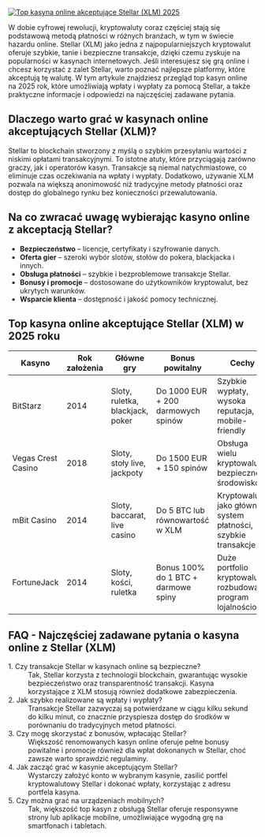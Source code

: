[![Top kasyna online akceptujące Stellar (XLM) 2025](https://123-caf.pages.dev/gitsignup.png)](https://vrmoo.ru/Bt82HjjY)

<p>W dobie cyfrowej rewolucji, kryptowaluty coraz częściej stają się podstawową metodą płatności w różnych branżach, w tym w świecie hazardu online. Stellar (XLM) jako jedna z najpopularniejszych kryptowalut oferuje szybkie, tanie i bezpieczne transakcje, dzięki czemu zyskuje na popularności w kasynach internetowych. Jeśli interesujesz się grą online i chcesz korzystać z zalet Stellar, warto poznać najlepsze platformy, które akceptują tę walutę. W tym artykule znajdziesz przegląd top kasyn online na 2025 rok, które umożliwiają wpłaty i wypłaty za pomocą Stellar, a także praktyczne informacje i odpowiedzi na najczęściej zadawane pytania.</p>  <h2>Dlaczego warto grać w kasynach online akceptujących Stellar (XLM)?</h2> <p>Stellar to blockchain stworzony z myślą o szybkim przesyłaniu wartości z niskimi opłatami transakcyjnymi. To istotne atuty, które przyciągają zarówno graczy, jak i operatorów kasyn. Transakcje są niemal natychmiastowe, co eliminuje czas oczekiwania na wpłaty i wypłaty. Dodatkowo, używanie XLM pozwala na większą anonimowość niż tradycyjne metody płatności oraz dostęp do globalnego rynku bez konieczności przewalutowania.</p>  <h2>Na co zwracać uwagę wybierając kasyno online z akceptacją Stellar?</h2> <ul>   <li><strong>Bezpieczeństwo</strong> – licencje, certyfikaty i szyfrowanie danych.</li>   <li><strong>Oferta gier</strong> – szeroki wybór slotów, stołów do pokera, blackjacka i innych.</li>   <li><strong>Obsługa płatności</strong> – szybkie i bezproblemowe transakcje Stellar.</li>   <li><strong>Bonusy i promocje</strong> – dostosowane do użytkowników kryptowalut, bez ukrytych warunków.</li>   <li><strong>Wsparcie klienta</strong> – dostępność i jakość pomocy technicznej.</li> </ul>  <h2>Top kasyna online akceptujące Stellar (XLM) w 2025 roku</h2> <table>   <thead>     <tr>       <th>Kasyno</th>       <th>Rok założenia</th>       <th>Główne gry</th>       <th>Bonus powitalny</th>       <th>Cechy</th>     </tr>   </thead>   <tbody>     <tr>       <td>BitStarz</td>       <td>2014</td>       <td>Sloty, ruletka, blackjack, poker</td>       <td>Do 1000 EUR + 200 darmowych spinów</td>       <td>Szybkie wypłaty, wysoka reputacja, mobile-friendly</td>     </tr>     <tr>       <td>Vegas Crest Casino</td>       <td>2018</td>       <td>Sloty, stoły live, jackpoty</td>       <td>Do 1500 EUR + 150 spinów</td>       <td>Obsługa wielu kryptowalut, bezpieczne środowisko</td>     </tr>     <tr>       <td>mBit Casino</td>       <td>2014</td>       <td>Sloty, baccarat, live casino</td>       <td>Do 5 BTC lub równowartość w XLM</td>       <td>Kryptowaluty jako główny system płatności, szybkie transakcje</td>     </tr>     <tr>       <td>FortuneJack</td>       <td>2014</td>       <td>Sloty, kości, ruletka</td>       <td>Bonus 100% do 1 BTC + darmowe spiny</td>       <td>Duże portfolio kryptowalut, rozbudowany program lojalnościowy</td>     </tr>   </tbody> </table>  <h2>FAQ - Najczęściej zadawane pytania o kasyna online z Stellar (XLM)</h2> <dl>   <dt>1. Czy transakcje Stellar w kasynach online są bezpieczne?</dt>   <dd>Tak, Stellar korzysta z technologii blockchain, gwarantując wysokie bezpieczeństwo oraz transparentność transakcji. Kasyna korzystające z XLM stosują również dodatkowe zabezpieczenia.</dd>    <dt>2. Jak szybko realizowane są wpłaty i wypłaty?</dt>   <dd>Transakcje Stellar zazwyczaj są potwierdzane w ciągu kilku sekund do kilku minut, co znacznie przyspiesza dostęp do środków w porównaniu do tradycyjnych metod płatności.</dd>    <dt>3. Czy mogę skorzystać z bonusów, wpłacając Stellar?</dt>   <dd>Większość renomowanych kasyn online oferuje pełne bonusy powitalne i promocje również dla wpłat dokonanych w Stellar, choć zawsze warto sprawdzić regulaminy.</dd>    <dt>4. Jak zacząć grać w kasynie akceptującym Stellar?</dt>   <dd>Wystarczy założyć konto w wybranym kasynie, zasilić portfel kryptowalutowy Stellar i dokonać wpłaty, korzystając z adresu portfela kasyna.</dd>    <dt>5. Czy można grać na urządzeniach mobilnych?</dt>   <dd>Tak, większość top kasyn z obsługą Stellar oferuje responsywne strony lub aplikacje mobilne, umożliwiające wygodną grę na smartfonach i tabletach.</dd> </dl>